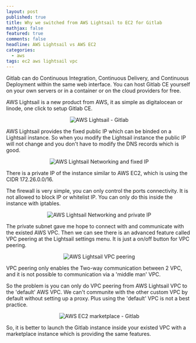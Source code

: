 ```yaml
---
layout: post
published: true
title: Why we switched from AWS Lightsail to EC2 for Gitlab
mathjax: false
featured: true
comments: false
headline: AWS Lightsail vs AWS EC2
categories: 
  - aws
tags: ec2 aws lightsail vpc
---
```


Gitlab can do Continuous Integration, Continuous Delivery, and Continuous Deployment within the same web interface. You can host Gitlab CE yourself on your own servers or in a container or on the cloud providers for free.

AWS Lightsail is a new product from AWS, it as simple as digitalocean or linode, one click to setup Gitlab CE.

<p style="text-align: center;"><img src="https://www.devopszen.com/images/blog/aws-lightsail-create-gitlab.png" alt="AWS Lightsail - Gitlab"/></p>

AWS Lightsail provides the fixed public IP which can be binded on a Lightsail instance. So when you modify the Lightsail instance the public IP will not change and you don't have to modify the DNS records which is good.

<p style="text-align: center;"><img src="https://www.devopszen.com/images/blog/lightsail-fixed-public-ip.png" alt="AWS Lightsail Networking and fixed IP"/></p>

There is a private IP of the instance similar to AWS EC2, which is using the CIDR 172.26.0.0/16.

The firewall is very simple, you can only control the ports connectivity. It is not allowed to block IP or whitelist IP. You can only do this inside the instance with iptables.

<p style="text-align: center;"><img src="https://www.devopszen.com/images/blog/lightsail-private-ip-firewall.png" alt="AWS Lightsail Networking and private IP"/></p>

The private subnet gave me hope to connect with and communicate with the existed AWS VPC. Then we can see there is an advanced feature called VPC peering at the Lightsail settings menu. It is just a on/off button for VPC peering.

<p style="text-align: center;"><img src="https://www.devopszen.com/images/blog/lightsail-vs-ec2-vpc-peering.png" alt="AWS Lightsail VPC peering"/></p>

VPC peering only enables the Two-way communication between 2 VPC, and it is not possible to communication via a 'middle man' VPC.

So the problem is you can only do VPC peering from AWS Lightsail VPC to the 'default' AWS VPC. We can't communite with the other custom VPC by default without setting up a proxy. Plus using the 'default' VPC is not a best practice.

<p style="text-align: center;"><img src="https://www.devopszen.com/images/blog/aws-ec2-gitlab-instance-marketplace.png" alt="AWS EC2 marketplace - Gitlab"/></p>

So, it is better to launch the Gitlab instance inside your existed VPC with a marketplace instance which is providing the same features.

